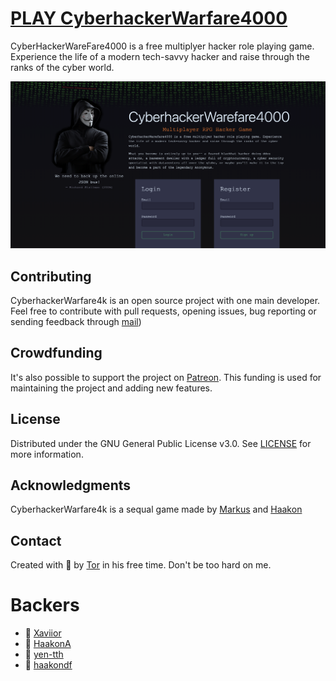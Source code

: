 # [PLAY CyberhackerWarfare4000](https://chw4k.herokuapp.com/)

CyberHackerWareFare4000 is a free multiplyer hacker role playing game.
Experience the life of a modern tech-savvy hacker and raise through
the ranks of the cyber world.

<img src="./chw4kscreenshot.png" width="800" height="auto">

## Contributing

CyberhackerWarfare4k is an open source project with one main developer.
Feel free to contribute with pull requests, opening issues, bug reporting or sending
feedback through [mail](mailto:tormod.flesjo@gmail.com?subject=CHWF4K))

## Crowdfunding

It's also possible to support the project on [Patreon](https://www.patreon.com/cyberhackerwarfare4000).
This funding is used for maintaining the project and adding new features.

## License

Distributed under the GNU General Public License v3.0. See [LICENSE](./LICENSE) for more information.

## Acknowledgments

CyberhackerWarfare4k is a sequal game made by
[Markus](https://github.com/fenrew) and [Haakon](https://www.linkedin.com/in/haakon-foyen/)

## Contact

Created with 💙 by [Tor](https://github.com/Ojself) in his free time. Don't be too hard on me.

# Backers

- 🥈 [Xaviior](https://github.com/Xaviior)
- 🥉 [HaakonA](https://github.com/HaakonA)
- 🥉 [yen-tth](https://github.com/yen-tth)
- 🥉 [haakondf](https://github.com/haakondf)
